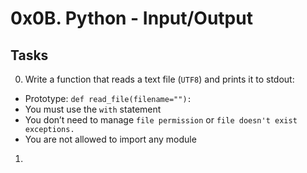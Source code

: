 # 0x0B. Python - Input/Output
## Tasks

0. Write a function that reads a text file (`UTF8`) and prints it to stdout:
- Prototype: `def read_file(filename=""):`
- You must use the `with` statement
- You don’t need to manage `file permission` or `file doesn't exist exceptions.`
- You are not allowed to import any module

1. 
